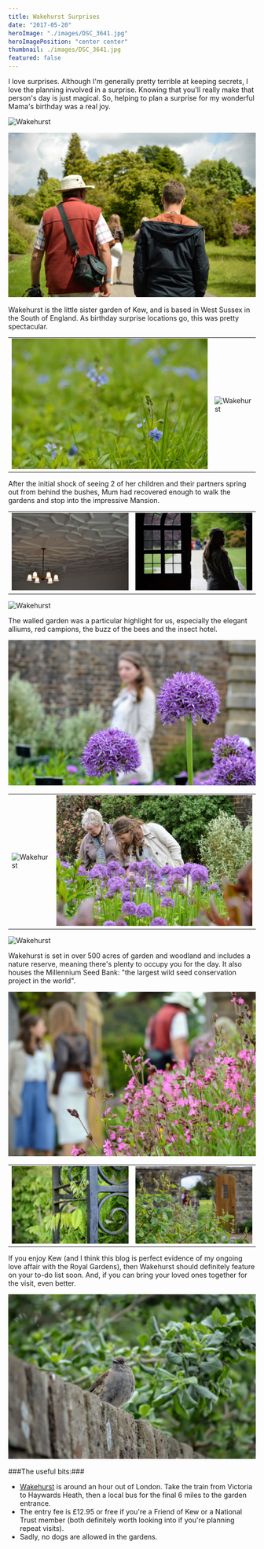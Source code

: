 ```yaml
---
title: Wakehurst Surprises
date: "2017-05-20"
heroImage: "./images/DSC_3641.jpg"
heroImagePosition: "center center"
thumbnail: ./images/DSC_3641.jpg
featured: false
---
```


I love surprises. Although I'm generally pretty terrible at keeping secrets, I love the planning involved in a surprise. Knowing that you'll really make that person's day is just magical. So, helping to plan a surprise for my wonderful Mama's birthday was a real joy.

![Wakehurst](./images/DSC_3622.jpg)

![Wakehurst](./images/DSC_3688.jpg)

Wakehurst is the little sister garden of Kew, and is based in West Sussex in the South of England. As birthday surprise locations go, this was pretty spectacular.

| | |
| - | - |
| ![Wakehurst](./images/DSC_3665.jpg) | ![Wakehurst](./images/DSC_3685.jpg) |

After the initial shock of seeing 2 of her children and their partners spring out from behind the bushes, Mum had recovered enough to walk the gardens and stop into the impressive Mansion.

| | |
| - | - |
| ![Wakehurst](./images/DSC_3722.jpg) | ![Wakehurst](./images/DSC_3730.jpg) |

![Wakehurst](./images/PANO_20170520_165443.jpg)

The walled garden was a particular highlight for us, especially the elegant alliums, red campions, the buzz of the bees and the insect hotel.

![Wakehurst](./images/DSC_3781.jpg)

| | |
| - | - |
| ![Wakehurst](./images/DSC_3770.jpg) | ![Wakehurst](./images/DSC_3780.jpg) |

![Wakehurst](./images/DSC_3793.jpg)

Wakehurst is set in over 500 acres of garden and woodland and includes a nature reserve, meaning there's plenty to occupy you for the day. It also houses the Millennium Seed Bank: "the largest wild seed conservation project in the world". 

![Wakehurst](./images/DSC_3817.jpg)

| | |
| - | - |
| ![Wakehurst](./images/DSC_3830.jpg) | ![Wakehurst](./images/DSC_3833.jpg) |

If you enjoy Kew (and I think this blog is perfect evidence of my ongoing love affair with the Royal Gardens), then Wakehurst should definitely feature on your to-do list soon. And, if you can bring your loved ones together for the visit, even better.

![Wakehurst](./images/DSC_3823.jpg)

###The useful bits:###
 - [Wakehurst](https://www.kew.org/wakehurst/plan-your-visit-to-wakehurst) is around an hour out of London. Take the train from Victoria to Haywards Heath, then a local bus for the final 6 miles to the garden entrance.
 - The entry fee is £12.95 or free if you're a Friend of Kew or a National Trust member (both definitely worth looking into if you're planning repeat visits).
 - Sadly, no dogs are allowed in the gardens.
